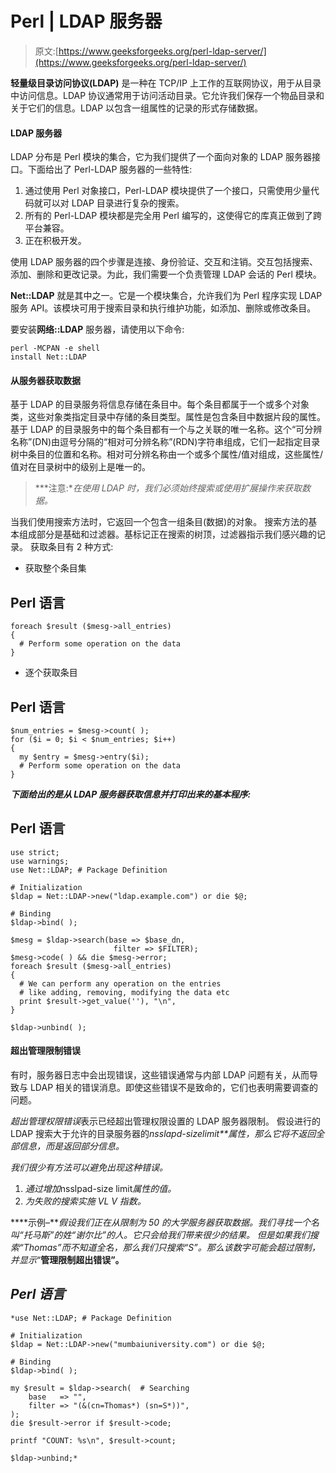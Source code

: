 # Perl | LDAP 服务器

> 原文:[https://www.geeksforgeeks.org/perl-ldap-server/](https://www.geeksforgeeks.org/perl-ldap-server/)

**轻量级目录访问协议(LDAP)** 是一种在 TCP/IP 上工作的互联网协议，用于从目录中访问信息。LDAP 协议通常用于访问活动目录。它允许我们保存一个物品目录和关于它们的信息。LDAP 以包含一组属性的记录的形式存储数据。

#### LDAP 服务器

LDAP 分布是 Perl 模块的集合，它为我们提供了一个面向对象的 LDAP 服务器接口。下面给出了 Perl-LDAP 服务器的一些特性:

1.  通过使用 Perl 对象接口，Perl-LDAP 模块提供了一个接口，只需使用少量代码就可以对 LDAP 目录进行复杂的搜索。
2.  所有的 Perl-LDAP 模块都是完全用 Perl 编写的，这使得它的库真正做到了跨平台兼容。
3.  正在积极开发。

使用 LDAP 服务器的四个步骤是连接、身份验证、交互和注销。交互包括搜索、添加、删除和更改记录。为此，我们需要一个负责管理 LDAP 会话的 Perl 模块。

**Net::LDAP** 就是其中之一。它是一个模块集合，允许我们为 Perl 程序实现 LDAP 服务 API。该模块可用于搜索目录和执行维护功能，如添加、删除或修改条目。

要安装**网络::LDAP** 服务器，请使用以下命令:

```
perl -MCPAN -e shell
install Net::LDAP
```

#### 从服务器获取数据

基于 LDAP 的目录服务将信息存储在条目中。每个条目都属于一个或多个对象类，这些对象类指定目录中存储的条目类型。属性是包含条目中数据片段的属性。
基于 LDAP 的目录服务中的每个条目都有一个与之关联的唯一名称。这个“可分辨名称”(DN)由逗号分隔的“相对可分辨名称”(RDN)字符串组成，它们一起指定目录树中条目的位置和名称。相对可分辨名称由一个或多个属性/值对组成，这些属性/值对在目录树中的级别上是唯一的。

> ***注意:**在使用 LDAP 时，我们必须始终搜索或使用扩展操作来获取数据。*

当我们使用搜索方法时，它返回一个包含一组条目(数据)的对象。
搜索方法的基本组成部分是基础和过滤器。基标记正在搜索的树顶，过滤器指示我们感兴趣的记录。
获取条目有 2 种方式:

*   获取整个条目集

## Perl 语言

```
foreach $result ($mesg->all_entries)
{
  # Perform some operation on the data
}
```

*   逐个获取条目

## Perl 语言

```
$num_entries = $mesg->count( ); 
for ($i = 0; $i < $num_entries; $i++)
{ 
  my $entry = $mesg->entry($i);
  # Perform some operation on the data
}
```

***下面给出的是从 LDAP 服务器获取信息并打印出来的基本程序:***

## Perl 语言

```
use strict;
use warnings;
use Net::LDAP; # Package Definition

# Initialization
$ldap = Net::LDAP->new("ldap.example.com") or die $@; 

# Binding
$ldap->bind( ); 

$mesg = $ldap->search(base => $base_dn, 
                       filter => $FILTER); 
$mesg->code( ) && die $mesg->error; 
foreach $result ($mesg->all_entries)
{
  # We can perform any operation on the entries 
  # like adding, removing, modifying the data etc
  print $result->get_value(''), "\n",
} 

$ldap->unbind( );
```

#### 超出管理限制错误

有时，服务器日志中会出现错误，这些错误通常与内部 LDAP 问题有关，从而导致与 LDAP 相关的错误消息。即使这些错误不是致命的，它们也表明需要调查的问题。

*超出管理权限错误*表示已经超出管理权限设置的 LDAP 服务器限制。
假设进行的 LDAP 搜索大于允许的目录服务器的*nsslapd-sizelimit**属性，那么它将不返回全部信息，而是返回部分信息。*

*我们很少有方法可以避免出现这种错误。*

1.  *通过增加*nsslpad-size limit*属性的值。*
2.  *为失败的搜索实施 VL V 指数。*

****示例–***假设我们正在从限制为 50 的大学服务器获取数据。我们寻找一个名叫“托马斯”的姓“谢尔比”的人。它只会给我们带来很少的结果。
但是如果我们搜索“Thomas”而不知道全名，那么我们只搜索“S”。那么该数字可能会超过限制，并显示*“**管理限制超出错误”。**

## *Perl 语言*

```
*use Net::LDAP; # Package Definition

# Initialization
$ldap = Net::LDAP->new("mumbaiuniversity.com") or die $@; 

# Binding
$ldap->bind( ); 

my $result = $ldap->search(  # Searching
    base   => "",
    filter => "(&(cn=Thomas*) (sn=S*))",
);
die $result->error if $result->code;

printf "COUNT: %s\n", $result->count;

$ldap->unbind;*
```
